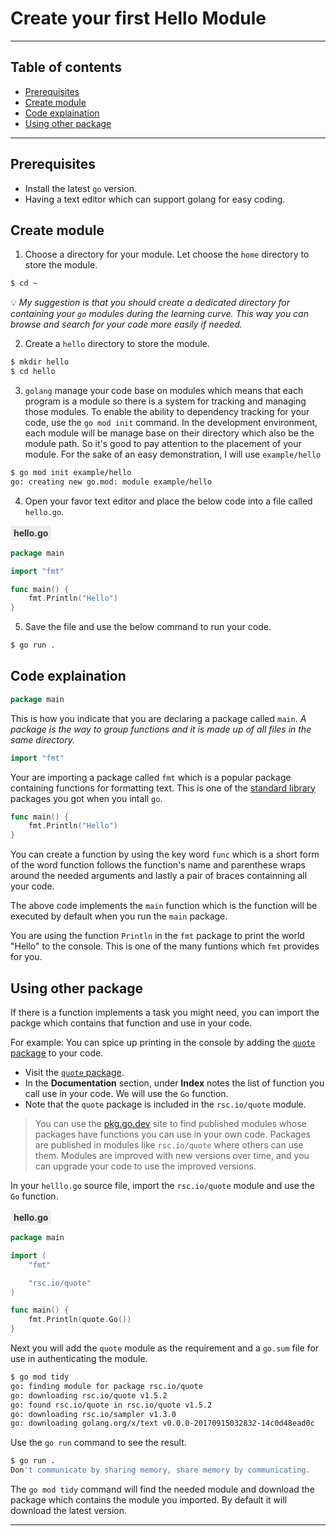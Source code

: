 
# Create your first Hello Module

---

## Table of contents

- [Prerequisites](#prerequisites)
- [Create module](#create-module)
- [Code explaination](#code-explaination)
- [Using other package](#using-other-package)

---

## Prerequisites

- Install the latest `go` version.
- Having a text editor which can support golang for easy coding.

## Create module

1. Choose a directory for your module. Let choose the `home` directory to store the module.

```bash
$ cd ~
```

💡 *My suggestion is that you should create a dedicated directory for containing your `go` modules during the learning curve. This way you can browse and search for your code more easily if needed.*

2. Create a `hello` directory to store the module.

```bash
$ mkdir hello
$ cd hello
```

3. `golang` manage your code base on modules which means that each program is a module so there is a system for tracking and managing those modules. To enable the ability to dependency tracking for your code, use the `go mod init` command. In the development environment, each module will be manage base on their directory which also be the module path. So it's good to pay attention to the placement of your module. For the sake of an easy demonstration, I will use `example/hello`

```bash
$ go mod init example/hello
go: creating new go.mod: module example/hello
```

4. Open your favor text editor and place the below code into a file called `hello.go`.

<div id="source-code-name">hello.go</div>

```go
package main

import "fmt"

func main() {
    fmt.Println("Hello")
}
```

5. Save the file and use the below command to run your code.

```bash
$ go run .
```

## Code explaination

```go
package main
```

This is how you indicate that you are declaring a package called `main`. *A package is the way to group functions and it is made up of all files in the same directory.*


```go
import "fmt"
```

Your are importing a package called `fmt` which is a popular package containing functions for formatting text. This is one of the [standard library](https://pkg.go.dev/std) packages you got when you intall `go`.

```go
func main() {
    fmt.Println("Hello")
}
```

You can create a function by using the key word `func` which is a short form of the word function follows the function's name and parenthese wraps around the needed arguments and lastly a pair of braces containning all your code.

The above code implements the `main` function which is the function will be executed by default when you run the `main` package.

You are using the function `Println` in the `fmt` package to print the world "Hello" to the console. This is one of the many funtions which `fmt` provides for you.

## Using other package

If there is a function implements a task you might need, you can import the packge which contains that function and use in your code.

For example: You can spice up printing in the console by adding the [`quote` package](https://pkg.go.dev/rsc.io/quote/v4) to your code.

- Visit the [`quote` package](https://pkg.go.dev/rsc.io/quote/v4).
- In the **Documentation** section, under **Index** notes the list of function you call use in your code. We will use the `Go` function.
- Note that the `quote` package is included in the `rsc.io/quote` module.

> You can use the [pkg.go.dev](pkg.go.dev) site to find published modules whose packages have functions you can use in your own code. Packages are published in modules like `rsc.io/quote` where others can use them. Modules are improved with new versions over time, and you can upgrade your code to use the improved versions.

In your `helllo.go` source file, import the `rsc.io/quote` module and use the `Go` function.

<div id="source-code-name">hello.go</div>

```go
package main

import (
    "fmt"

    "rsc.io/quote"
)

func main() {
    fmt.Println(quote.Go())
}
```

Next you will add the `quote` module as the requirement and a `go.sum` file for use in authenticating the module.

```bash
$ go mod tidy
go: finding module for package rsc.io/quote
go: downloading rsc.io/quote v1.5.2
go: found rsc.io/quote in rsc.io/quote v1.5.2
go: downloading rsc.io/sampler v1.3.0
go: downloading golang.org/x/text v0.0.0-20170915032832-14c0d48ead0c
```

Use the `go run` command to see the result.

```bash
$ go run .
Don't communicate by sharing memory, share memory by communicating.
```

The `go mod tidy` command will find the needed module and download the package which contains the module you imported. By default it will download the latest version.

---

<style>
#source-code-name {
    padding-top: 3px;
    padding-bottom: 3px;
    padding-left: 5px;
    padding-right: 5px;
    font-weight: bold;
    width: fit-content;
    background-color: #EEEEEE;
    color: #2C3333;
}
</style>
